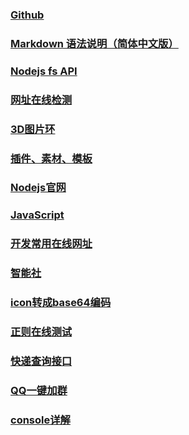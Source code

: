 ### [Github](https://github.com/ "github")
### [Markdown 语法说明（简体中文版）](http://wowubuntu.com/markdown/#link "markdown")
### [Nodejs fs API](http://nodejs.cn/api/fs/ "nodejs fs api")
### [网址在线检测](http://wave.webaim.org/ "网址在线检测")
### [3D图片环](http://www.zhinengshe.com/works/3540/zns_demo.html "3D图片环")
### [插件、素材、模板](http://www.dowebok.com/ "插件、素材、模板")
### [Nodejs官网](http://nodejs.org/ "nodejs")
### [JavaScript](https://developer.mozilla.org/en-US/docs/Web/JavaScript "JavaScript")
### [开发常用在线网址](http://it.webkfa.com/ "开发常用在线网址")
### [智能社](http://www.zhinengshe.com/ "智能社")
### [icon转成base64编码](http://www.base64-image.de/step-1.php "icon转成base64编码")
### [正则在线测试](http://tool.chinaz.com/regex/ "正则在线测试")
### [快递查询接口](http://www.kuaidi100.com/openapi/ "快递查询接口")
### [QQ一键加群](http://qun.qq.com/join.html "QQ一键加群")
### [console详解](http://www.css88.com/archives/3678 "console详解")

<script src="/common/js/demo.js"></script>